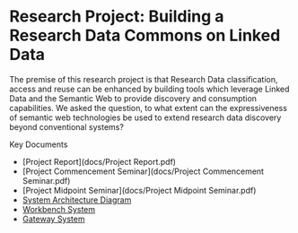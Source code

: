 Research Project: Building a Research Data Commons on Linked Data
================

The premise of this research project is that Research Data classification, access and reuse can be enhanced by building tools which leverage Linked Data and the Semantic Web to provide discovery and consumption capabilities. We asked the question, to what extent can the expressiveness of semantic web technologies be used to extend research data discovery beyond conventional systems? 

Key Documents
* [Project Report](docs/Project Report.pdf)
* [Project Commencement Seminar](docs/Project Commencement Seminar.pdf)
* [Project Midpoint Seminar](docs/Project Midpoint Seminar.pdf)
* [System Architecture Diagram](docs/system_design_proposal.png)
* [Workbench System](https://github.com/bgreenwood/research_project/tree/master/workbench)
* [Gateway System](https://github.com/bgreenwood/research_project/tree/master/capability_gateway)
